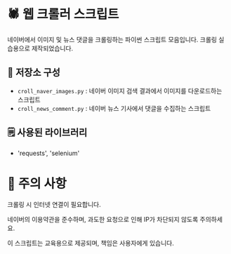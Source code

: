 # 🕷️ 웹 크롤러 스크립트

네이버에서 이미지 및 뉴스 댓글을 크롤링하는 파이썬 스크립트 모음입니다.
크롤링 실습용으로 제작되었습니다.

## 📁 저장소 구성

- `croll_naver_images.py` : 네이버 이미지 검색 결과에서 이미지를 다운로드하는 스크립트  
- `croll_news_comment.py` : 네이버 뉴스 기사에서 댓글을 수집하는 스크립트  

## 🗒️ 사용된 라이브러리
- 'requests', 'selenium'

# 📌 주의 사항
크롤링 시 인터넷 연결이 필요합니다.

네이버의 이용약관을 준수하며, 과도한 요청으로 인해 IP가 차단되지 않도록 주의하세요.

이 스크립트는 교육용으로 제공되며, 책임은 사용자에게 있습니다.
